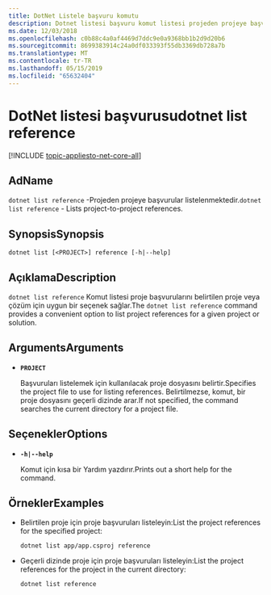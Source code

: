 ```yaml
---
title: DotNet Listele başvuru komutu
description: Dotnet listesi başvuru komut listesi projeden projeye başvurular için uygun bir seçenek sağlar.
ms.date: 12/03/2018
ms.openlocfilehash: c0b88c4a0af4469d7ddc9e0a9368bb1b2d9d20b6
ms.sourcegitcommit: 8699383914c24a0df033393f55db3369db728a7b
ms.translationtype: MT
ms.contentlocale: tr-TR
ms.lasthandoff: 05/15/2019
ms.locfileid: "65632404"
---
```

# <a name="dotnet-list-reference"></a><span data-ttu-id="e7892-103">DotNet listesi başvurusu</span><span class="sxs-lookup"><span data-stu-id="e7892-103">dotnet list reference</span></span>

[!INCLUDE [topic-appliesto-net-core-all](../../../includes/topic-appliesto-net-core-all.md)]

## <a name="name"></a><span data-ttu-id="e7892-104">Ad</span><span class="sxs-lookup"><span data-stu-id="e7892-104">Name</span></span>

<span data-ttu-id="e7892-105">`dotnet list reference` -Projeden projeye başvurular listelenmektedir.</span><span class="sxs-lookup"><span data-stu-id="e7892-105">`dotnet list reference` - Lists project-to-project references.</span></span>

## <a name="synopsis"></a><span data-ttu-id="e7892-106">Synopsis</span><span class="sxs-lookup"><span data-stu-id="e7892-106">Synopsis</span></span>

`dotnet list [<PROJECT>] reference [-h|--help]`

## <a name="description"></a><span data-ttu-id="e7892-107">Açıklama</span><span class="sxs-lookup"><span data-stu-id="e7892-107">Description</span></span>

<span data-ttu-id="e7892-108">`dotnet list reference` Komut listesi proje başvurularını belirtilen proje veya çözüm için uygun bir seçenek sağlar.</span><span class="sxs-lookup"><span data-stu-id="e7892-108">The `dotnet list reference` command provides a convenient option to list project references for a given project or solution.</span></span>

## <a name="arguments"></a><span data-ttu-id="e7892-109">Arguments</span><span class="sxs-lookup"><span data-stu-id="e7892-109">Arguments</span></span>

* **`PROJECT`**

  <span data-ttu-id="e7892-110">Başvuruları listelemek için kullanılacak proje dosyasını belirtir.</span><span class="sxs-lookup"><span data-stu-id="e7892-110">Specifies the project file to use for listing references.</span></span> <span data-ttu-id="e7892-111">Belirtilmezse, komut, bir proje dosyasını geçerli dizinde arar.</span><span class="sxs-lookup"><span data-stu-id="e7892-111">If not specified, the command searches the current directory for a project file.</span></span>

## <a name="options"></a><span data-ttu-id="e7892-112">Seçenekler</span><span class="sxs-lookup"><span data-stu-id="e7892-112">Options</span></span>

* **`-h|--help`**

  <span data-ttu-id="e7892-113">Komut için kısa bir Yardım yazdırır.</span><span class="sxs-lookup"><span data-stu-id="e7892-113">Prints out a short help for the command.</span></span>

## <a name="examples"></a><span data-ttu-id="e7892-114">Örnekler</span><span class="sxs-lookup"><span data-stu-id="e7892-114">Examples</span></span>

* <span data-ttu-id="e7892-115">Belirtilen proje için proje başvuruları listeleyin:</span><span class="sxs-lookup"><span data-stu-id="e7892-115">List the project references for the specified project:</span></span>

  ```console
  dotnet list app/app.csproj reference
  ```

* <span data-ttu-id="e7892-116">Geçerli dizinde proje için proje başvuruları listeleyin:</span><span class="sxs-lookup"><span data-stu-id="e7892-116">List the project references for the project in the current directory:</span></span>

  ```console
  dotnet list reference
  ```
